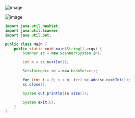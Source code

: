 ![image](https://github.com/user-attachments/assets/4728ae84-081d-4232-86dd-b76e7703832b)

![image](https://github.com/user-attachments/assets/895ab645-e6d3-4dc1-8287-b5ef8e26f20e)

```java
import java.util.HashSet;
import java.util.Scanner;
import java.util.Set;

public class Main {
    public static void main(String[] args) {
        Scanner sc = new Scanner(System.in);

        int n = sc.nextInt();

        Set<Integer> se = new HashSet<>();

        for (int i = 0; i < n; i++) se.add(sc.nextInt());
        sc.close();

        System.out.println(se.size());

        System.exit(0);
    }
}

```
